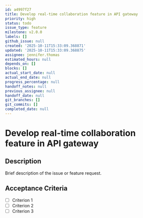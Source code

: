 ```yaml
---
id: a4997f27
title: Develop real-time collaboration feature in API gateway
priority: high
status: todo
issue_type: feature
milestone: v2.0.0
labels: []
github_issue: null
created: '2025-10-11T15:33:09.368871'
updated: '2025-10-11T15:33:09.368875'
assignee: jennifer.thomas
estimated_hours: null
depends_on: []
blocks: []
actual_start_date: null
actual_end_date: null
progress_percentage: null
handoff_notes: null
previous_assignee: null
handoff_date: null
git_branches: []
git_commits: []
completed_date: null
---
```


# Develop real-time collaboration feature in API gateway

## Description

Brief description of the issue or feature request.

## Acceptance Criteria

- [ ] Criterion 1
- [ ] Criterion 2
- [ ] Criterion 3